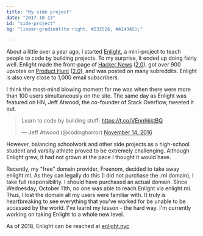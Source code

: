 ```yaml
---
title: "My side project"
date: "2017-10-13"
id: "side-project"
bg: "linear-gradient(to right, #232526, #414345);"

---
```


About a little over a year ago, I started [Enlight](https://enlight.nyc), a mini-project to teach people to code by building projects. To my surprise, it ended up doing fairly well. Enlight made the front-page of [Hacker News](https://news.ycombinator.com/item?id=12945516) ([2.0](https://news.ycombinator.com/item?id=15892554)), got over 900 upvotes on [Product Hunt](https://www.producthunt.com/posts/enlight-3) ([2.0](https://www.producthunt.com/posts/enlight-2-0)), and was posted on many subreddits. Enlight is also very close to 1,000 email subscribers.

I think the most-mind blowing moment for me was when there were more than 100 users simultaneously on the site. The same day as Enlight was featured on HN, Jeff Atwood, the co-founder of Stack Overflow, tweeted it out.

<blockquote class="twitter-tweet"><p lang="en" dir="ltr">Learn to code by building stuff: <a href="https://t.co/VEnnhkktBQ">https://t.co/VEnnhkktBQ</a></p>&mdash; Jeff Atwood (@codinghorror) <a href="https://twitter.com/codinghorror/status/798040770552807425?ref_src=twsrc%5Etfw">November 14, 2016</a></blockquote> <script async src="https://platform.twitter.com/widgets.js" charset="utf-8"></script>


However, balancing schoolwork and other side projects as a high-school student and varsity athlete proved to be extremely challenging. Although Enlight grew, it had not grown at the pace I thought it would have.

Recently, my "free" domain provider, Freenom, decided to take away enlight.ml. As they can legally do this (I did not purchase the .ml domain), I take full responsibility. I should have purchased an actual domain. Since Wednesday, October 11th, no one was able to reach Enlight via enlight.ml. Thus, I lost the domain all my users were familiar with. It truly is heartbreaking to see everything that you've worked for be unable to be accessed by the world. I've learnt my lesson - the hard way.
I'm currently working on taking Enlight to a whole new level.

As of 2018, Enlight can be reached at [enlight.nyc](https://enlight.nyc)
